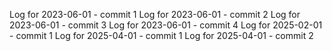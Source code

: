 Log for 2023-06-01 - commit 1
Log for 2023-06-01 - commit 2
Log for 2023-06-01 - commit 3
Log for 2023-06-01 - commit 4
Log for 2025-02-01 - commit 1
Log for 2025-04-01 - commit 1
Log for 2025-04-01 - commit 2
